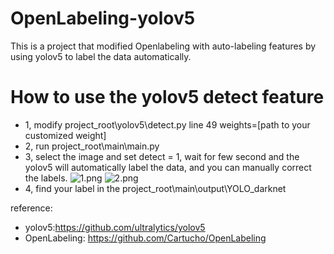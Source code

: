 # OpenLabeling-yolov5

This is a project that modified Openlabeling with auto-labeling features by using yolov5 to label the data automatically.

# How to use the yolov5 detect feature 
+ 1, modify project_root\yolov5\detect.py line 49 weights=[path to your customized weight]
+ 2, run project_root\main\main.py
+ 3, select the image and set detect = 1, wait for few second and the yolov5 will automatically label the data, and you can manually correct the labels.
![1.png](https://raw.github.com/cagehao/OpenLabeling-yolov5/master/1.png)
![2.png](https://raw.github.com/cagehao/OpenLabeling-yolov5/master/2.png)
+ 4, find your label in the project_root\main\output\YOLO_darknet

reference:
+ yolov5:https://github.com/ultralytics/yolov5
+ OpenLabeling: https://github.com/Cartucho/OpenLabeling
